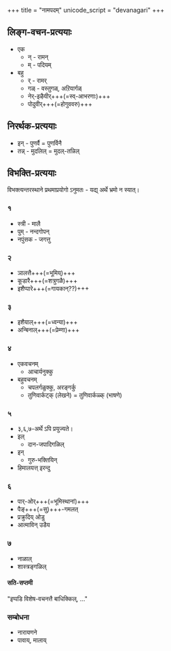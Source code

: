 +++
title = "नामपदम्"
unicode_script = "devanagari"
+++

## लिङ्ग-वचन-प्रत्ययाः
- एक
  - न् - रामन्
  - म् - पदियम्
- बहु
  - र् - रामर् 
  - गळ् - वस्तुगळ्, अऱियार्गळ्
  - नेर्-इऴैयीर्+++(=स्व्-आभरणाः)+++
  - पोदुवीर्+++(=होगुववरु)+++

## निरर्थक-प्रत्ययाः
- इन् - पुणर्वै = पुणर्विनै
- तन्न् - मुदलिल् = मुदल्-तन्निल्

## विभक्ति-प्रत्ययाः
विभक्त्यन्तरस्थाने प्रथमाप्रयोगो ऽनुमतः - यद्य् अर्थे भ्रमो न स्यात्।  

### १
- स्त्री - मालै
- पुम् - नन्दगोपन्
- नपुंसक - जगत्तु

### २
- ञालत्तै+++(=भूमिय्)+++
- कूडारै+++(=शत्रुगळै)+++
- इशैप्पारे+++(=गायकान्??)+++

### ३
- इशैयाल्+++(=ध्वन्या)+++
- अन्बिनाल्+++(=प्रेम्णा)+++

### ४
- एकवचनम्
  - आचार्यनुक्कु
- बहुवचनम्
  - चपलर्गळुक्कु, अरङ्गर्कु
  - तुणिवार्कट्क् (लेखने) = तुणिवार्कळ्क् (भाषणे)

### ५
- ३,६,७-अर्थे ऽपि प्रयुज्यते। 
- इल् 
  - दान-जपादिगळिल्
- इन्
  - गुरु-भक्तियिन्
- हिमालयत्त् इरन्दु

### ६
- पार्-ओर्+++(=भूमिस्थानां)+++
- पैङ्+++(=सु)+++-गमलत्
- प्रक्रुदिय् ओडु
- आत्माविन् उडैय
 
### ७
- नाळाल्
- शास्त्रङ्गळिल्

#### सति-सप्तमी
"इप्पडि विशेष-वचनत्तै बाधिक्किल्, …"

### सम्बोधना
- नारायणने
- पावाय्, मालाय्
